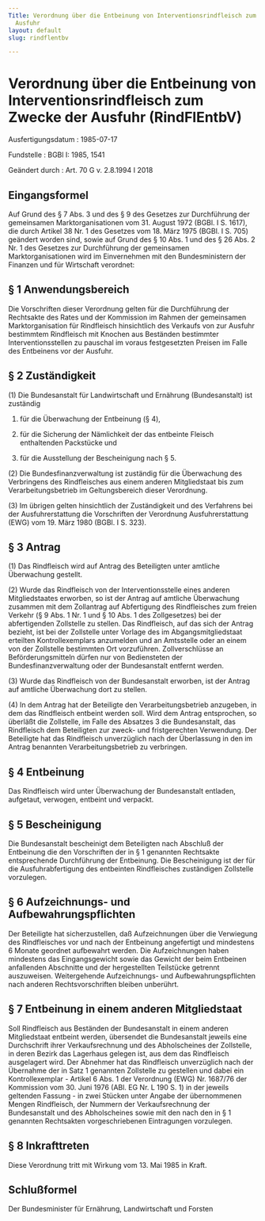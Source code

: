```yaml
---
Title: Verordnung über die Entbeinung von Interventionsrindfleisch zum Zwecke der
  Ausfuhr
layout: default
slug: rindflentbv

---
```


# Verordnung über die Entbeinung von Interventionsrindfleisch zum Zwecke der Ausfuhr (RindFlEntbV)

Ausfertigungsdatum
:   1985-07-17

Fundstelle
:   BGBl I: 1985, 1541

Geändert durch
:   Art. 70 G v. 2.8.1994 I 2018


## Eingangsformel

Auf Grund des § 7 Abs. 3 und des § 9 des Gesetzes zur Durchführung der
gemeinsamen Marktorganisationen vom 31. August 1972 (BGBl. I S. 1617),
die durch Artikel 38 Nr. 1 des Gesetzes vom 18. März 1975 (BGBl. I S.
705) geändert worden sind, sowie auf Grund des § 10 Abs. 1 und des §
26 Abs. 2 Nr. 1 des Gesetzes zur Durchführung der gemeinsamen
Marktorganisationen wird im Einvernehmen mit den Bundesministern der
Finanzen und für Wirtschaft verordnet:


## § 1 Anwendungsbereich

Die Vorschriften dieser Verordnung gelten für die Durchführung der
Rechtsakte des Rates und der Kommission im Rahmen der gemeinsamen
Marktorganisation für Rindfleisch hinsichtlich des Verkaufs von zur
Ausfuhr bestimmtem Rindfleisch mit Knochen aus Beständen bestimmter
Interventionsstellen zu pauschal im voraus festgesetzten Preisen im
Falle des Entbeinens vor der Ausfuhr.


## § 2 Zuständigkeit

(1) Die Bundesanstalt für Landwirtschaft und Ernährung (Bundesanstalt)
ist zuständig

1.  für die Überwachung der Entbeinung (§ 4),


2.  für die Sicherung der Nämlichkeit der das entbeinte Fleisch
    enthaltenden Packstücke und


3.  für die Ausstellung der Bescheinigung nach § 5.




(2) Die Bundesfinanzverwaltung ist zuständig für die Überwachung des
Verbringens des Rindfleisches aus einem anderen Mitgliedstaat bis zum
Verarbeitungsbetrieb im Geltungsbereich dieser Verordnung.

(3) Im übrigen gelten hinsichtlich der Zuständigkeit und des
Verfahrens bei der Ausfuhrerstattung die Vorschriften der
Verordnung Ausfuhrerstattung (EWG) vom 19. März 1980 (BGBl. I S. 323).


## § 3 Antrag

(1) Das Rindfleisch wird auf Antrag des Beteiligten unter amtliche
Überwachung gestellt.

(2) Wurde das Rindfleisch von der Interventionsstelle eines anderen
Mitgliedstaates erworben, so ist der Antrag auf amtliche Überwachung
zusammen mit dem Zollantrag auf Abfertigung des Rindfleisches zum
freien Verkehr (§ 9 Abs. 1 Nr. 1 und § 10 Abs. 1 des Zollgesetzes) bei
der abfertigenden Zollstelle zu stellen. Das Rindfleisch, auf das sich
der Antrag bezieht, ist bei der Zollstelle unter Vorlage des im
Abgangsmitgliedstaat erteilten Kontrollexemplars anzumelden und an
Amtsstelle oder an einem von der Zollstelle bestimmten Ort
vorzuführen. Zollverschlüsse an Beförderungsmitteln dürfen nur von
Bediensteten der Bundesfinanzverwaltung oder der Bundesanstalt
entfernt werden.

(3) Wurde das Rindfleisch von der Bundesanstalt erworben, ist der
Antrag auf amtliche Überwachung dort zu stellen.

(4) In dem Antrag hat der Beteiligte den Verarbeitungsbetrieb
anzugeben, in dem das Rindfleisch entbeint werden soll. Wird dem
Antrag entsprochen, so überläßt die Zollstelle, im Falle des Absatzes
3 die Bundesanstalt, das Rindfleisch dem Beteiligten zur zweck- und
fristgerechten Verwendung. Der Beteiligte hat das Rindfleisch
unverzüglich nach der Überlassung in den im Antrag benannten
Verarbeitungsbetrieb zu verbringen.


## § 4 Entbeinung

Das Rindfleisch wird unter Überwachung der Bundesanstalt entladen,
aufgetaut, verwogen, entbeint und verpackt.


## § 5 Bescheinigung

Die Bundesanstalt bescheinigt dem Beteiligten nach Abschluß der
Entbeinung die den Vorschriften der in § 1 genannten Rechtsakte
entsprechende Durchführung der Entbeinung. Die Bescheinigung ist der
für die Ausfuhrabfertigung des entbeinten Rindfleisches zuständigen
Zollstelle vorzulegen.


## § 6 Aufzeichnungs- und Aufbewahrungspflichten

Der Beteiligte hat sicherzustellen, daß Aufzeichnungen über die
Verwiegung des Rindfleisches vor und nach der Entbeinung angefertigt
und mindestens 6 Monate geordnet aufbewahrt werden. Die Aufzeichnungen
haben mindestens das Eingangsgewicht sowie das Gewicht der beim
Entbeinen anfallenden Abschnitte und der hergestellten Teilstücke
getrennt auszuweisen. Weitergehende Aufzeichnungs- und
Aufbewahrungspflichten nach anderen Rechtsvorschriften bleiben
unberührt.


## § 7 Entbeinung in einem anderen Mitgliedstaat

Soll Rindfleisch aus Beständen der Bundesanstalt in einem anderen
Mitgliedstaat entbeint werden, übersendet die Bundesanstalt jeweils
eine Durchschrift ihrer Verkaufsrechnung und des Abholscheines der
Zollstelle, in deren Bezirk das Lagerhaus gelegen ist, aus dem das
Rindfleisch ausgelagert wird. Der Abnehmer hat das Rindfleisch
unverzüglich nach der Übernahme der in Satz 1 genannten Zollstelle zu
gestellen und dabei ein Kontrollexemplar - Artikel 6 Abs. 1 der
Verordnung (EWG) Nr. 1687/76 der Kommission vom 30. Juni 1976 (ABl. EG
Nr. L 190 S. 1) in der jeweils geltenden Fassung - in zwei Stücken
unter Angabe der übernommenen Mengen Rindfleisch, der Nummern der
Verkaufsrechnung der Bundesanstalt und des Abholscheines sowie mit den
nach den in § 1 genannten Rechtsakten vorgeschriebenen Eintragungen
vorzulegen.


## § 8 Inkrafttreten

Diese Verordnung tritt mit Wirkung vom 13. Mai 1985 in Kraft.


## Schlußformel

Der Bundesminister für Ernährung, Landwirtschaft und Forsten

